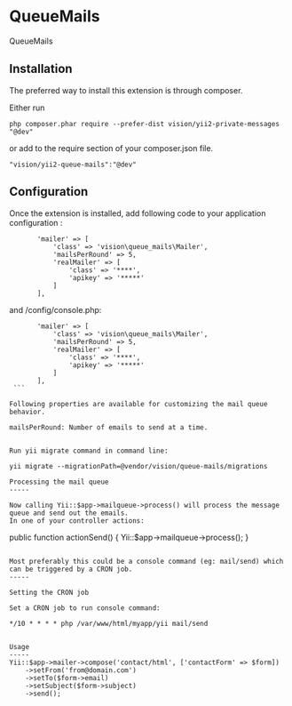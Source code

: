 QueueMails
================
QueueMails

Installation
-----------

The preferred way to install this extension is through composer.

Either run

```
php composer.phar require --prefer-dist vision/yii2-private-messages "@dev"
```

or add to the require section of your composer.json file.

```
"vision/yii2-queue-mails":"@dev"
```

Configuration
-----
Once the extension is installed, add following code to your application configuration :

 ```
        'mailer' => [
            'class' => 'vision\queue_mails\Mailer',
            'mailsPerRound' => 5,
            'realMailer' => [
                'class' => '****',
                'apikey' => '*****'
            ]
        ],
  ```
  
  and /config/console.php:
  
   ```
          'mailer' => [
              'class' => 'vision\queue_mails\Mailer',
              'mailsPerRound' => 5,
              'realMailer' => [
                  'class' => '****',
                  'apikey' => '*****'
              ]
          ],
    ```
  
  Following properties are available for customizing the mail queue behavior.
  
  mailsPerRound: Number of emails to send at a time.
  

Run yii migrate command in command line:

yii migrate --migrationPath=@vendor/vision/queue-mails/migrations

Processing the mail queue
-----

Now calling Yii::$app->mailqueue->process() will process the message queue and send out the emails. 
In one of your controller actions:

```
public function actionSend()
{
    Yii::$app->mailqueue->process();
}
```

Most preferably this could be a console command (eg: mail/send) which can be triggered by a CRON job.
-----

Setting the CRON job

Set a CRON job to run console command:

 ```
    */10 * * * * php /var/www/html/myapp/yii mail/send
 ```
 
 Usage
 -----
 Yii::$app->mailer->compose('contact/html', ['contactForm' => $form])
     ->setFrom('from@domain.com')
     ->setTo($form->email)
     ->setSubject($form->subject)
     ->send();

